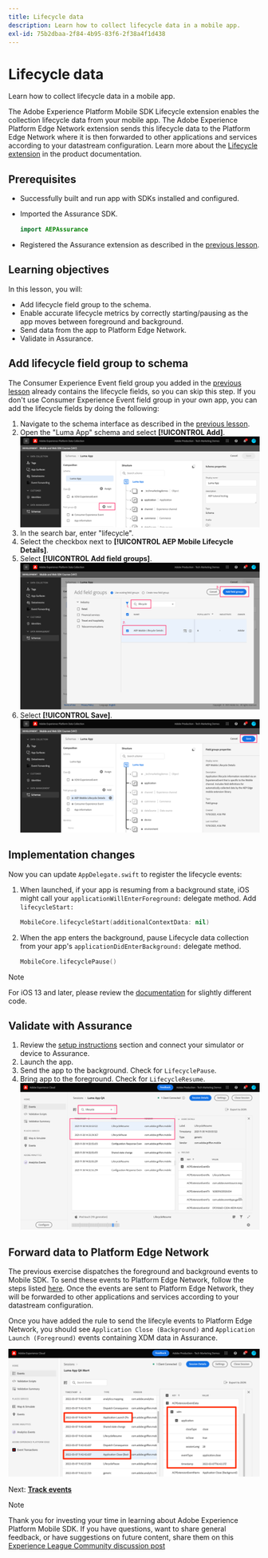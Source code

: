```yaml
---
title: Lifecycle data
description: Learn how to collect lifecycle data in a mobile app.
exl-id: 75b2dbaa-2f84-4b95-83f6-2f38a4f1d438
---
```

# Lifecycle data

Learn how to collect lifecycle data in a mobile app.

The Adobe Experience Platform Mobile SDK Lifecycle extension enables the collection  lifecycle data from your mobile app. The Adobe Experience Platform Edge Network extension sends this lifecycle data to the Platform Edge Network where it is then  forwarded to other applications and services according to your datastream configuration. Learn more about the [Lifecycle extension](https://developer.adobe.com/client-sdks/documentation/lifecycle-for-edge-network/) in the product documentation.


## Prerequisites

* Successfully built and run app with SDKs installed and configured.
* Imported the Assurance SDK.

    ```swift
    import AEPAssurance
    ```

* Registered the Assurance extension as described in the [previous lesson](install-sdks.md).

## Learning objectives

In this lesson, you will:

* Add lifecycle field group to the schema.
* Enable accurate lifecycle metrics by correctly starting/pausing as the app moves between foreground and background.
* Send data from the app to Platform Edge Network.
* Validate in Assurance.

## Add lifecycle field group to schema

The Consumer Experience Event field group you added in the [previous lesson](create-schema.md) already contains the lifecycle fields, so you can skip this step. If you don't use Consumer Experience Event field group in your own app, you can add the lifecycle fields by doing the following:

1. Navigate to the schema interface as described in the [previous lesson](create-schema.md).
1. Open the "Luma App" schema and select **[!UICONTROL Add]**.
    ![select add](assets/mobile-lifecycle-add.png)
1. In the search bar, enter "lifecycle".
1. Select the checkbox next to **[!UICONTROL AEP Mobile Lifecycle Details]**.
1. Select **[!UICONTROL Add field groups]**.
    ![add field group](assets/mobile-lifecycle-lifecycle-field-group.png)
1. Select **[!UICONTROL Save]**.
    ![save](assets/mobile-lifecycle-lifecycle-save.png)


## Implementation changes

Now you can update `AppDelegate.swift` to register the lifecycle events:

1. When launched, if your app is resuming from a background state, iOS might call your `applicationWillEnterForeground:` delegate method. Add `lifecycleStart:`
 
    ```swift
    MobileCore.lifecycleStart(additionalContextData: nil)
    ```

1. When the app enters the background, pause Lifecycle data collection from your app's `applicationDidEnterBackground:` delegate method.

    ```swift
    MobileCore.lifecyclePause()
    ```

>[!NOTE]
>
>For iOS 13 and later, please review the [documentation](https://developer.adobe.com/client-sdks/documentation/mobile-core/lifecycle/#register-lifecycle-with-mobile-core-and-add-appropriate-startpause-calls) for slightly different code.

## Validate with Assurance

1. Review the [setup instructions](assurance.md) section and connect your simulator or device to Assurance.
1. Launch the app.
1. Send the app to the background. Check for `LifecyclePause`.
1. Bring app to the foreground. Check for `LifecycleResume`.
![validate lifecycle](assets/mobile-lifecycle-lifecycle-assurance.png)


## Forward data to Platform Edge Network

The previous exercise dispatches the foreground and background events to Mobile SDK. To send these events to Platform Edge Network, follow the steps listed [here](https://developer.adobe.com/client-sdks/documentation/lifecycle-for-edge-network/#configure-a-rule-to-forward-lifecycle-metrics-to-platform). Once the events are sent to Platform Edge Network, they will be forwarded to other applications and services according to your datastream configuration.

Once you have added the rule to send the lifecyle events to Platform Edge Network, you should see `Application Close (Background)` and `Application Launch (Foreground)` events containing XDM data in Assurance.

![validate lifecycle sent to Platform Edge](assets/mobile-lifecycle-edge-assurance.png)



Next: **[Track events](events.md)**

>[!NOTE]
>
>Thank you for investing your time in learning about Adobe Experience Platform Mobile SDK. If you have questions, want to share general feedback, or have suggestions on future content, share them on this [Experience League Community discussion post](https://experienceleaguecommunities.adobe.com/t5/adobe-experience-platform-data/tutorial-discussion-implement-adobe-experience-cloud-in-mobile/td-p/443796)